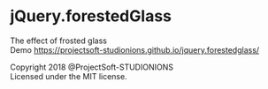 # jQuery.forestedGlass
The effect of frosted glass  
Demo https://projectsoft-studionions.github.io/jquery.forestedglass/

Copyright 2018 @ProjectSoft-STUDIONIONS  
Licensed under the MIT license.